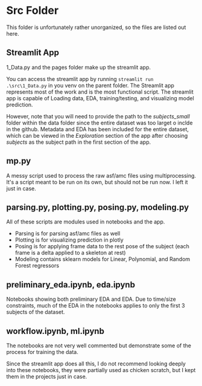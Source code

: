 # Src Folder

This folder is unfortunately rather unorganized, so the files are listed out here.

## Streamlit App

1_Data.py and the pages folder make up the streamlit app.

You can access the streamlit app by running `streamlit run .\src\1_Data.py` in you venv on the parent folder. The Streamlit app represents most of the work and is the most functional script. The streamlit app is capable of Loading data, EDA, training/testing, and visualizing model prediction.

However, note that you will need to provide the path to the _subjects_small_ folder within the data folder since the entire dataset was too larget o inclde in the github. Metadata and EDA has been included for the entire dataset, which can be viewed in the _Exploration_ section of the app after choosing _subjects_ as the subject path in the first section of the app.

## mp.py

A messy script used to process the raw asf/amc files using multiprocessing. It's a script meant to be run on its own, but should not be run now. I left it just in case.

## parsing.py, plotting.py, posing.py, modeling.py

All of these scripts are modules used in notebooks and the app.
- Parsing is for parsing asf/amc files as well
- Plotting is for visualizing prediction in plotly
- Posing is for applying frame data to the rest pose of the subject (each frame is a delta applied to a skeleton at rest)
- Modeling contains sklearn models for Linear, Polynomial, and Random Forest regressors

## preliminary_eda.ipynb, eda.ipynb
Notebooks showing both preliminary EDA and EDA. Due to time/size constraints, much of the EDA in the notebooks applies to only the first 3 subjects of the dataset.

## workflow.ipynb, ml.ipynb
The notebooks are not very well commented but demonstrate some of the process for training the data.

Since the streamlit app does all this, I do not recommend looking deeply into these notebooks, they were partially used as chicken scratch, but I kept them in the projects just in case.

